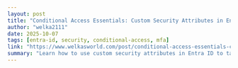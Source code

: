 ```yaml
---
layout: post
title: "Conditional Access Essentials: Custom Security Attributes in Entra ID and Cross Tenant Scenarios"
author: "welka2111"
date: 2025-10-07
tags: [entra-id, security, conditional-access, mfa]
link: "https://www.welkasworld.com/post/conditional-access-essentials-custom-security-attributes-in-entra-id-and-cross-tenant-scenarios"
summary: "Learn how to use custom security attributes in Entra ID to target apps that don’t appear in Conditional Access. This step-by-step guide covers attribute sets, names, and values, plus real scenarios..."
---
```

